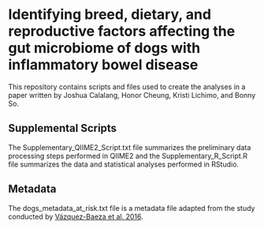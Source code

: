 # Identifying breed, dietary, and reproductive factors affecting the gut microbiome of dogs with inflammatory bowel disease

This repository contains scripts and files used to create the analyses in a paper written by Joshua Calalang, Honor Cheung, Kristi Lichimo, and Bonny So.   

## Supplemental Scripts 
The Supplementary_QIIME2_Script.txt file summarizes the preliminary data processing steps performed in QIIME2 and the Supplementary_R_Script.R file summarizes the data and statistical analyses performed in RStudio.  

## Metadata 
The dogs_metadata_at_risk.txt file is a metadata file adapted from the study conducted by [Vázquez-Baeza et al. 2016](https://www.nature.com/articles/nmicrobiol2016177).
